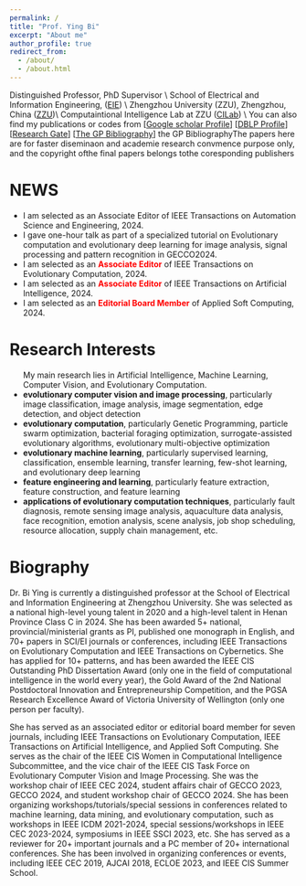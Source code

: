 ```yaml
---
permalink: /
title: "Prof. Ying Bi"
excerpt: "About me"
author_profile: true
redirect_from: 
  - /about/
  - /about.html
---
```


Distinguished Professor, PhD Supervisor \\
School of Electrical and Information Engineering, ([EIE]([http://www5.zzu.edu.cn/eie/])) \\
Zhengzhou University (ZZU), Zhengzhou, China ([ZZU](https://www.zzu.edu.cn/index.htm))\\
Computaintional Intelligence Lab at ZZU ([CILab](http://www5.zzu.edu.cn/cilab/)) \\
You can also find my publications or codes from [[Google scholar Profile](https://scholar.google.co.nz/citations?user=WI2ykPAAAAAJ&hl=en)] [[DBLP Profile](https://dblp.org/pers/b/Bi:Ying.html)] [[Research Gate](https://www.researchgate.net/profile/Ying-Bi-2)] [[The GP Bibliography](http://gpbib.cs.ucl.ac.uk/gp-html/YingBi.html)] the GP BibliographyThe papers here are for faster diseminaon and academie research convmence purpose only, and the copyright ofthe final papers belongs tothe coresponding publishers


NEWS
======


<ul>
<li>I am selected as an Associate Editor of IEEE Transactions on Automation Science and Engineering, 2024.
<li>I gave one-hour talk as part of a specialized tutorial on Evolutionary computation and evolutionary deep learning for image analysis, signal processing and pattern recognition in GECCO2024.</li>
<li>I am selected as an <span style="color: #FF0000"><b>Associate Editor</b></span> of IEEE Transactions on Evolutionary Computation, 2024.</li>
<li>I am selected as an <span style="color: #FF0000"><b>Associate Editor</b></span> of IEEE Transactions on Artificial Intelligence, 2024. </li>
<li>I am selected as an <span style="color: #FF0000"><b>Editorial Board Member</b></span> of Applied Soft Computing, 2024. </li>
</ul>

Research Interests <a name="research-interests"></a>
======


<ul>
My main research lies in Artificial Intelligence, Machine Learning, Computer Vision, and Evolutionary Computation.
<li><b> evolutionary computer vision and image processing</b>, particularly image classification, image analysis, image segmentation, edge detection, and object detection</li>
<li><b> evolutionary computation</b>, particularly Genetic Programming, particle swarm optimization, bacterial foraging optimization, surrogate-assisted evolutionary algorithms, evolutionary multi-objective optimization</li>
<li><b> evolutionary machine learning</b>, particularly supervised learning, classification, ensemble learning, transfer learning, few-shot learning, and evolutionary deep learning </li>
<li><b> feature engineering and learning</b>, particularly feature extraction, feature construction, and feature learning</li>
<li><b> applications of evolutionary computation techniques</b>, particularly fault diagnosis, remote sensing image analysis, aquaculture data analysis, face recognition, emotion analysis, scene analysis, job shop scheduling, resource allocation, supply chain management, etc.</li>
</ul>

Biography
======


Dr. Bi Ying is currently a distinguished professor at the School of Electrical and Information Engineering at Zhengzhou University. She was selected as a national high-level young talent in 2020 and a high-level talent in Henan Province Class C in 2024. She has been awarded 5+ national, provincial/ministerial grants as PI, published one monograph in English, and 70+ papers in SCI/EI journals or conferences, including IEEE Transactions on Evolutionary Computation and IEEE Transactions on Cybernetics. She has applied for 10+ patterns, and has been awarded the IEEE CIS Outstanding PhD Dissertation Award (only one in the field of computational intelligence in the world every year), the Gold Award of the 2nd National Postdoctoral Innovation and Entrepreneurship Competition, and the PGSA Research Excellence Award of Victoria University of Wellington (only one person per faculty).

She has served as an associated editor or editorial board member for seven journals, including IEEE Transactions on Evolutionary Computation, IEEE Transactions on Artificial Intelligence, and Applied Soft Computing. She serves as the chair of the IEEE CIS Women in Computational Intelligence Subcommittee, and the vice chair of the IEEE CIS Task Force on Evolutionary Computer Vision and Image Processing. She was the workshop chair of IEEE CEC 2024, student affairs chair of GECCO 2023, GECCO 2024, and student workshop chair of GECCO 2024. She has been organizing workshops/tutorials/special sessions in conferences related to machine learning, data mining, and evolutionary computation, such as workshops in IEEE ICDM 2021-2024, special sessions/workshops in IEEE CEC 2023-2024, symposiums in IEEE SSCI 2023, etc. She has served as a reviewer for 20+ important journals and a PC member of 20+ international conferences. She has been involved in organizing conferences or events, including IEEE CEC 2019, AJCAI 2018, ECLOE 2023, and IEEE CIS Summer School.


<!-- This is the front page of a website that is powered by the [academicpages template](https://github.com/academicpages/academicpages.github.io) and hosted on GitHub pages. [GitHub pages](https://pages.github.com) is a free service in which websites are built and hosted from code and data stored in a GitHub repository, automatically updating when a new commit is made to the repository. This template was forked from the [Minimal Mistakes Jekyll Theme](https://mmistakes.github.io/minimal-mistakes/) created by Michael Rose, and then extended to support the kinds of content that academics have: publications, talks, teaching, a portfolio, blog posts, and a dynamically-generated CV. You can fork [this repository](https://github.com/academicpages/academicpages.github.io) right now, modify the configuration and markdown files, add your own PDFs and other content, and have your own site for free, with no ads! An older version of this template powers my own personal website at [stuartgeiger.com](http://stuartgeiger.com), which uses [this Github repository](https://github.com/staeiou/staeiou.github.io). -->

<!-- A data-driven personal website
======
Like many other Jekyll-based GitHub Pages templates, academicpages makes you separate the website's content from its form. The content & metadata of your website are in structured markdown files, while various other files constitute the theme, specifying how to transform that content & metadata into HTML pages. You keep these various markdown (.md), YAML (.yml), HTML, and CSS files in a public GitHub repository. Each time you commit and push an update to the repository, the [GitHub pages](https://pages.github.com/) service creates static HTML pages based on these files, which are hosted on GitHub's servers free of charge.

Many of the features of dynamic content management systems (like Wordpress) can be achieved in this fashion, using a fraction of the computational resources and with far less vulnerability to hacking and DDoSing. You can also modify the theme to your heart's content without touching the content of your site. If you get to a point where you've broken something in Jekyll/HTML/CSS beyond repair, your markdown files describing your talks, publications, etc. are safe. You can rollback the changes or even delete the repository and start over -- just be sure to save the markdown files! Finally, you can also write scripts that process the structured data on the site, such as [this one](https://github.com/academicpages/academicpages.github.io/blob/master/talkmap.ipynb) that analyzes metadata in pages about talks to display [a map of every location you've given a talk](https://academicpages.github.io/talkmap.html).

Getting started
======
1. Register a GitHub account if you don't have one and confirm your e-mail (required!)
1. Fork [this repository](https://github.com/academicpages/academicpages.github.io) by clicking the "fork" button in the top right. 
1. Go to the repository's settings (rightmost item in the tabs that start with "Code", should be below "Unwatch"). Rename the repository "[your GitHub username].github.io", which will also be your website's URL.
1. Set site-wide configuration and create content & metadata (see below -- also see [this set of diffs](http://archive.is/3TPas) showing what files were changed to set up [an example site](https://getorg-testacct.github.io) for a user with the username "getorg-testacct")
1. Upload any files (like PDFs, .zip files, etc.) to the files/ directory. They will appear at https://[your GitHub username].github.io/files/example.pdf.  
1. Check status by going to the repository settings, in the "GitHub pages" section

Site-wide configuration
------
The main configuration file for the site is in the base directory in [_config.yml](https://github.com/academicpages/academicpages.github.io/blob/master/_config.yml), which defines the content in the sidebars and other site-wide features. You will need to replace the default variables with ones about yourself and your site's github repository. The configuration file for the top menu is in [_data/navigation.yml](https://github.com/academicpages/academicpages.github.io/blob/master/_data/navigation.yml). For example, if you don't have a portfolio or blog posts, you can remove those items from that navigation.yml file to remove them from the header. 

Create content & metadata
------
For site content, there is one markdown file for each type of content, which are stored in directories like _publications, _talks, _posts, _teaching, or _pages. For example, each talk is a markdown file in the [_talks directory](https://github.com/academicpages/academicpages.github.io/tree/master/_talks). At the top of each markdown file is structured data in YAML about the talk, which the theme will parse to do lots of cool stuff. The same structured data about a talk is used to generate the list of talks on the [Talks page](https://academicpages.github.io/talks), each [individual page](https://academicpages.github.io/talks/2012-03-01-talk-1) for specific talks, the talks section for the [CV page](https://academicpages.github.io/cv), and the [map of places you've given a talk](https://academicpages.github.io/talkmap.html) (if you run this [python file](https://github.com/academicpages/academicpages.github.io/blob/master/talkmap.py) or [Jupyter notebook](https://github.com/academicpages/academicpages.github.io/blob/master/talkmap.ipynb), which creates the HTML for the map based on the contents of the _talks directory).

**Markdown generator**

I have also created [a set of Jupyter notebooks](https://github.com/academicpages/academicpages.github.io/tree/master/markdown_generator
) that converts a CSV containing structured data about talks or presentations into individual markdown files that will be properly formatted for the academicpages template. The sample CSVs in that directory are the ones I used to create my own personal website at stuartgeiger.com. My usual workflow is that I keep a spreadsheet of my publications and talks, then run the code in these notebooks to generate the markdown files, then commit and push them to the GitHub repository.

How to edit your site's GitHub repository
------
Many people use a git client to create files on their local computer and then push them to GitHub's servers. If you are not familiar with git, you can directly edit these configuration and markdown files directly in the github.com interface. Navigate to a file (like [this one](https://github.com/academicpages/academicpages.github.io/blob/master/_talks/2012-03-01-talk-1.md) and click the pencil icon in the top right of the content preview (to the right of the "Raw | Blame | History" buttons). You can delete a file by clicking the trashcan icon to the right of the pencil icon. You can also create new files or upload files by navigating to a directory and clicking the "Create new file" or "Upload files" buttons. 

Example: editing a markdown file for a talk
![Editing a markdown file for a talk](/images/editing-talk.png)

For more info
------
More info about configuring academicpages can be found in [the guide](https://academicpages.github.io/markdown/). The [guides for the Minimal Mistakes theme](https://mmistakes.github.io/minimal-mistakes/docs/configuration/) (which this theme was forked from) might also be helpful. -->
